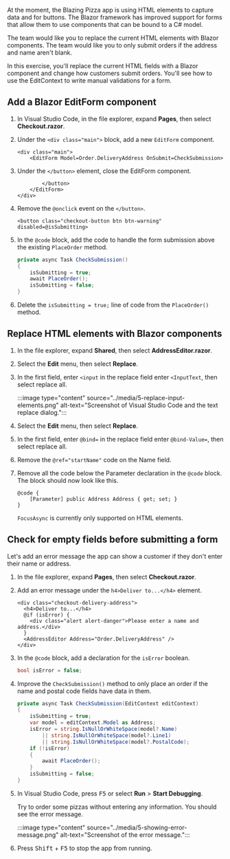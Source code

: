 At the moment, the Blazing Pizza app is using HTML elements to capture data and for buttons. The Blazor framework has improved support for forms that allow them to use components that can be bound to a C# model.

The team would like you to replace the current HTML elements with Blazor components. The team would like you to only submit orders if the address and name aren't blank.

In this exercise, you'll replace the current HTML fields with a Blazor component and change how customers submit orders. You'll see how to use the EditContext to write manual validations for a form.

## Add a Blazor EditForm component

1. In Visual Studio Code, in the file explorer, expand **Pages**, then select **Checkout.razor**.
1. Under the `<div class="main">` block, add a new `EditForm` component.

    ```razor
    <div class="main">
        <EditForm Model=Order.DeliveryAddress OnSubmit=CheckSubmission>
    ```

1. Under the `</button>` element, close the EditForm component.

    ```razor
            </button>
        </EditForm>
    </div>
    ```

1. Remove the `@onclick` event on the `</button>`.

    ```razor
    <button class="checkout-button btn btn-warning" disabled=@isSubmitting>
    ```

1. In the `@code` block, add the code to handle the form submission above the existing `PlaceOrder` method.

    ```csharp
    private async Task CheckSubmission()
    {
        isSubmitting = true;
        await PlaceOrder();
        isSubmitting = false;
    }
    ```

1. Delete the `isSubmitting = true;` line of code from the `PlaceOrder()` method.

## Replace HTML elements with Blazor components

1. In the file explorer, expand **Shared**, then select **AddressEditor.razor**.

1. Select the **Edit** menu, then select **Replace**.
1. In the first field, enter `<input` in the replace field enter `<InputText`, then select replace all.

    :::image type="content" source="../media/5-replace-input-elements.png" alt-text="Screenshot of Visual Studio Code and the text replace dialog.":::

1. Select the **Edit** menu, then select **Replace**.
1. In the first field, enter `@bind=` in the replace field enter `@bind-Value=`, then select replace all.
1. Remove the `@ref="startName"` code on the Name field.
1. Remove all the code below the Parameter declaration in the `@code` block. The block should now look like this.

    ```razor
    @code {
        [Parameter] public Address Address { get; set; }
    }
    ```

    `FocusAsync` is currently only supported on HTML elements.

## Check for empty fields before submitting a form

Let's add an error message the app can show a customer if they don't enter their name or address.

1. In the file explorer, expand **Pages**, then select **Checkout.razor**.
1. Add an error message under the `h4>Deliver to...</h4>` element.

    ```razor
    <div class="checkout-delivery-address">
      <h4>Deliver to...</h4>
      @if (isError) {
        <div class="alert alert-danger">Please enter a name and address.</div>
      }
      <AddressEditor Address="Order.DeliveryAddress" />
    </div>
    ```

1. In the `@code` block, add a declaration for the `isError` boolean.

    ```csharp
    bool isError = false;
    ```

1. Improve the `CheckSubmission()` method to only place an order if the name and postal code fields have data in them.

    ```csharp
    private async Task CheckSubmission(EditContext editContext)
    {
        isSubmitting = true;
        var model = editContext.Model as Address;
        isError = string.IsNullOrWhiteSpace(model?.Name)
            || string.IsNullOrWhiteSpace(model?.Line1)
            || string.IsNullOrWhiteSpace(model?.PostalCode);
        if (!isError)
        {
            await PlaceOrder();
        }
        isSubmitting = false;
    }
    ```

1. In Visual Studio Code, press <kbd>F5</kbd> or select **Run** > **Start Debugging**.

    Try to order some pizzas without entering any information. You should see the error message.

    :::image type="content" source="../media/5-showing-error-message.png" alt-text="Screenshot of the error message.":::

1. Press <kbd>Shift</kbd> + <kbd>F5</kbd> to stop the app from running.
